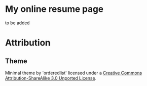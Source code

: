 # My online resume page

to be added

# Attribution

## Theme

Minimal theme by 'orderedlist' licensed under a [Creative Commons Attribution-ShareAlike 3.0 Unported License](http://creativecommons.org/licenses/by-sa/3.0/).



